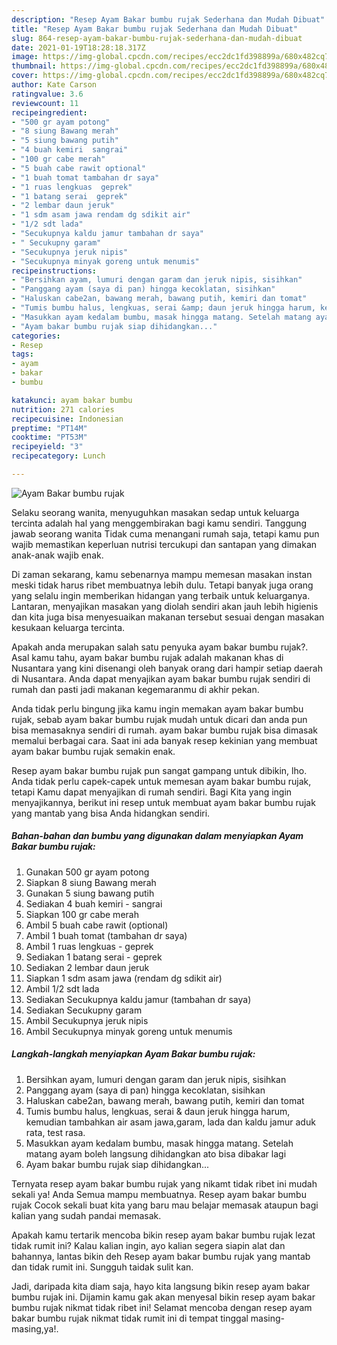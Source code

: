 ```yaml
---
description: "Resep Ayam Bakar bumbu rujak Sederhana dan Mudah Dibuat"
title: "Resep Ayam Bakar bumbu rujak Sederhana dan Mudah Dibuat"
slug: 864-resep-ayam-bakar-bumbu-rujak-sederhana-dan-mudah-dibuat
date: 2021-01-19T18:28:18.317Z
image: https://img-global.cpcdn.com/recipes/ecc2dc1fd398899a/680x482cq70/ayam-bakar-bumbu-rujak-foto-resep-utama.jpg
thumbnail: https://img-global.cpcdn.com/recipes/ecc2dc1fd398899a/680x482cq70/ayam-bakar-bumbu-rujak-foto-resep-utama.jpg
cover: https://img-global.cpcdn.com/recipes/ecc2dc1fd398899a/680x482cq70/ayam-bakar-bumbu-rujak-foto-resep-utama.jpg
author: Kate Carson
ratingvalue: 3.6
reviewcount: 11
recipeingredient:
- "500 gr ayam potong"
- "8 siung Bawang merah"
- "5 siung bawang putih"
- "4 buah kemiri  sangrai"
- "100 gr cabe merah"
- "5 buah cabe rawit optional"
- "1 buah tomat tambahan dr saya"
- "1 ruas lengkuas  geprek"
- "1 batang serai  geprek"
- "2 lembar daun jeruk"
- "1 sdm asam jawa rendam dg sdikit air"
- "1/2 sdt lada"
- "Secukupnya kaldu jamur tambahan dr saya"
- " Secukupny garam"
- "Secukupnya jeruk nipis"
- "Secukupnya minyak goreng untuk menumis"
recipeinstructions:
- "Bersihkan ayam, lumuri dengan garam dan jeruk nipis, sisihkan"
- "Panggang ayam (saya di pan) hingga kecoklatan, sisihkan"
- "Haluskan cabe2an, bawang merah, bawang putih, kemiri dan tomat"
- "Tumis bumbu halus, lengkuas, serai &amp; daun jeruk hingga harum, kemudian tambahkan air asam jawa,garam, lada dan kaldu jamur aduk rata, test rasa."
- "Masukkan ayam kedalam bumbu, masak hingga matang. Setelah matang ayam boleh langsung dihidangkan ato bisa dibakar lagi"
- "Ayam bakar bumbu rujak siap dihidangkan..."
categories:
- Resep
tags:
- ayam
- bakar
- bumbu

katakunci: ayam bakar bumbu 
nutrition: 271 calories
recipecuisine: Indonesian
preptime: "PT14M"
cooktime: "PT53M"
recipeyield: "3"
recipecategory: Lunch

---
```



![Ayam Bakar bumbu rujak](https://img-global.cpcdn.com/recipes/ecc2dc1fd398899a/680x482cq70/ayam-bakar-bumbu-rujak-foto-resep-utama.jpg)

Selaku seorang wanita, menyuguhkan masakan sedap untuk keluarga tercinta adalah hal yang menggembirakan bagi kamu sendiri. Tanggung jawab seorang  wanita Tidak cuma menangani rumah saja, tetapi kamu pun wajib memastikan keperluan nutrisi tercukupi dan santapan yang dimakan anak-anak wajib enak.

Di zaman  sekarang, kamu sebenarnya mampu memesan masakan instan meski tidak harus ribet membuatnya lebih dulu. Tetapi banyak juga orang yang selalu ingin memberikan hidangan yang terbaik untuk keluarganya. Lantaran, menyajikan masakan yang diolah sendiri akan jauh lebih higienis dan kita juga bisa menyesuaikan makanan tersebut sesuai dengan masakan kesukaan keluarga tercinta. 



Apakah anda merupakan salah satu penyuka ayam bakar bumbu rujak?. Asal kamu tahu, ayam bakar bumbu rujak adalah makanan khas di Nusantara yang kini disenangi oleh banyak orang dari hampir setiap daerah di Nusantara. Anda dapat menyajikan ayam bakar bumbu rujak sendiri di rumah dan pasti jadi makanan kegemaranmu di akhir pekan.

Anda tidak perlu bingung jika kamu ingin memakan ayam bakar bumbu rujak, sebab ayam bakar bumbu rujak mudah untuk dicari dan anda pun bisa memasaknya sendiri di rumah. ayam bakar bumbu rujak bisa dimasak memalui berbagai cara. Saat ini ada banyak resep kekinian yang membuat ayam bakar bumbu rujak semakin enak.

Resep ayam bakar bumbu rujak pun sangat gampang untuk dibikin, lho. Anda tidak perlu capek-capek untuk memesan ayam bakar bumbu rujak, tetapi Kamu dapat menyajikan di rumah sendiri. Bagi Kita yang ingin menyajikannya, berikut ini resep untuk membuat ayam bakar bumbu rujak yang mantab yang bisa Anda hidangkan sendiri.

<!--inarticleads1-->

##### Bahan-bahan dan bumbu yang digunakan dalam menyiapkan Ayam Bakar bumbu rujak:

1. Gunakan 500 gr ayam potong
1. Siapkan 8 siung Bawang merah
1. Gunakan 5 siung bawang putih
1. Sediakan 4 buah kemiri - sangrai
1. Siapkan 100 gr cabe merah
1. Ambil 5 buah cabe rawit (optional)
1. Ambil 1 buah tomat (tambahan dr saya)
1. Ambil 1 ruas lengkuas - geprek
1. Sediakan 1 batang serai - geprek
1. Sediakan 2 lembar daun jeruk
1. Siapkan 1 sdm asam jawa (rendam dg sdikit air)
1. Ambil 1/2 sdt lada
1. Sediakan Secukupnya kaldu jamur (tambahan dr saya)
1. Sediakan  Secukupny garam
1. Ambil Secukupnya jeruk nipis
1. Ambil Secukupnya minyak goreng untuk menumis




<!--inarticleads2-->

##### Langkah-langkah menyiapkan Ayam Bakar bumbu rujak:

1. Bersihkan ayam, lumuri dengan garam dan jeruk nipis, sisihkan
1. Panggang ayam (saya di pan) hingga kecoklatan, sisihkan
1. Haluskan cabe2an, bawang merah, bawang putih, kemiri dan tomat
1. Tumis bumbu halus, lengkuas, serai &amp; daun jeruk hingga harum, kemudian tambahkan air asam jawa,garam, lada dan kaldu jamur aduk rata, test rasa.
1. Masukkan ayam kedalam bumbu, masak hingga matang. Setelah matang ayam boleh langsung dihidangkan ato bisa dibakar lagi
1. Ayam bakar bumbu rujak siap dihidangkan...




Ternyata resep ayam bakar bumbu rujak yang nikamt tidak ribet ini mudah sekali ya! Anda Semua mampu membuatnya. Resep ayam bakar bumbu rujak Cocok sekali buat kita yang baru mau belajar memasak ataupun bagi kalian yang sudah pandai memasak.

Apakah kamu tertarik mencoba bikin resep ayam bakar bumbu rujak lezat tidak rumit ini? Kalau kalian ingin, ayo kalian segera siapin alat dan bahannya, lantas bikin deh Resep ayam bakar bumbu rujak yang mantab dan tidak rumit ini. Sungguh taidak sulit kan. 

Jadi, daripada kita diam saja, hayo kita langsung bikin resep ayam bakar bumbu rujak ini. Dijamin kamu gak akan menyesal bikin resep ayam bakar bumbu rujak nikmat tidak ribet ini! Selamat mencoba dengan resep ayam bakar bumbu rujak nikmat tidak rumit ini di tempat tinggal masing-masing,ya!.

